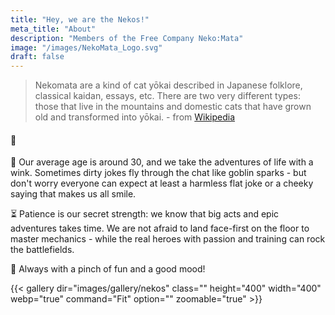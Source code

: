 ```yaml
---
title: "Hey, we are the Nekos!"
meta_title: "About"
description: "Members of the Free Company Neko:Mata"
image: "/images/NekoMata_Logo.svg"
draft: false
---
```


> Nekomata are a kind of cat yōkai described in Japanese folklore, classical kaidan, essays, etc. There are two very different types: those that live in the mountains and domestic cats that have grown old and transformed into yōkai. - from [Wikipedia](https://en.wikipedia.org/wiki/Nekomata)

#### 🐾

🧓 Our average age is around 30, and we take the adventures of life with a wink. Sometimes dirty jokes fly through the chat like goblin sparks - but don't worry everyone can expect at least a harmless flat joke or a cheeky saying that makes us all smile.

⏳ Patience is our secret strength: we know that big acts and epic adventures takes time. We are not afraid to land face-first on the floor to master mechanics - while the real heroes with passion and training can rock the battlefields.

🤝 Always with a pinch of fun and a good mood!

{{< gallery dir="images/gallery/nekos" class="" height="400" width="400" webp="true" command="Fit" option="" zoomable="true" >}}
